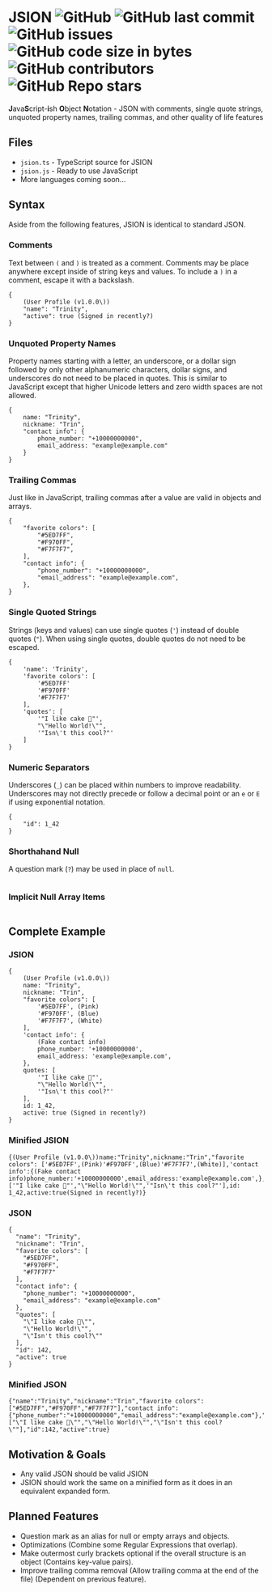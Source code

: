 # JSION ![GitHub](https://img.shields.io/github/license/SteveBeeblebrox/JSION?style=flat-square) ![GitHub last commit](https://img.shields.io/github/last-commit/SteveBeeblebrox/JSION?style=flat-square) ![GitHub issues](https://img.shields.io/github/issues-raw/SteveBeeblebrox/JSION?style=flat-square) ![GitHub code size in bytes](https://img.shields.io/github/languages/code-size/SteveBeeblebrox/JSION?style=flat-square) ![GitHub contributors](https://img.shields.io/github/contributors/SteveBeeblebrox/JSION?color=007EC6&style=flat-square) ![GitHub Repo stars](https://img.shields.io/github/stars/SteveBeeblebrox/JSION?style=flat-square)
**J**ava**S**cript-**i**sh **O**bject **N**otation - JSON with comments, single quote strings, unquoted property names, trailing commas, and other quality of life features
## Files
+ `jsion.ts` - TypeScript source for JSION
+ `jsion.js` - Ready to use JavaScript
+ More languages coming soon...
## Syntax
Aside from the following features, JSION is identical to standard JSON.
### Comments
Text between `(` and `)` is treated as a comment. Comments may be place anywhere except inside of string keys and values. To include a `)` in a comment, escape it with a backslash.
```
{
    (User Profile (v1.0.0\))
    "name": "Trinity",
    "active": true (Signed in recently?)
}
```
### Unquoted Property Names
Property names starting with a letter, an underscore, or a dollar sign followed by only other alphanumeric characters, dollar signs, and underscores do not need to be placed in quotes. This is similar to JavaScript except that higher Unicode letters and zero width spaces are not allowed.
```
{
    name: "Trinity",
    nickname: "Trin",
    "contact info": {
        phone_number: "+10000000000",
        email_address: "example@example.com"
    }
}
```
### Trailing Commas
Just like in JavaScript, trailing commas after a value are valid in objects and arrays.
```
{
    "favorite colors": [
        "#5ED7FF",
        "#F970FF",
        "#F7F7F7",
    ],
    "contact info": {
        "phone_number": "+10000000000",
        "email_address": "example@example.com",
    },
}
```
### Single Quoted Strings
Strings (keys and values) can use single quotes (`'`) instead of double quotes (`"`). When using single quotes, double quotes do not need to be escaped.
```
{
    'name': 'Trinity',
    'favorite colors': [
        '#5ED7FF'
        '#F970FF'
        '#F7F7F7'
    ],
    'quotes': [
        '"I like cake 🎂"',
        "\"Hello World!\"",
        '"Isn\'t this cool?"'
    ]
}
```
### Numeric Separators
Underscores (`_`) can be placed within numbers to improve readability. Underscores may not directly precede or follow a decimal point or an `e` or `E` if using exponential notation.
```
{
    "id": 1_42
}
```
### Shorthahand Null
A question mark (`?`) may be used in place of `null`.
```

```
### Implicit Null Array Items
```

```
## Complete Example
### JSION
```
{
    (User Profile (v1.0.0\))
    name: "Trinity",
    nickname: "Trin",
    "favorite colors": [
        '#5ED7FF', (Pink)
        '#F970FF', (Blue)
        '#F7F7F7', (White)
    ],
    'contact info': {
        (Fake contact info)
        phone_number: '+10000000000',
        email_address: 'example@example.com',
    },
    quotes: [
        '"I like cake 🎂"',
        "\"Hello World!\"",
        '"Isn\'t this cool?"'
    ],
    id: 1_42,
    active: true (Signed in recently?)
}
```
### Minified JSION
```
{(User Profile (v1.0.0\))name:"Trinity",nickname:"Trin","favorite colors": ['#5ED7FF',(Pink)'#F970FF',(Blue)'#F7F7F7',(White)],'contact info':{(Fake contact info)phone_number:'+10000000000',email_address:'example@example.com',},quotes:['"I like cake 🎂"',"\"Hello World!\"",'"Isn\'t this cool?"'],id: 1_42,active:true(Signed in recently?)}
```
### JSON
```
{
  "name": "Trinity",
  "nickname": "Trin",
  "favorite colors": [
    "#5ED7FF",
    "#F970FF",
    "#F7F7F7"
  ],
  "contact info": {
    "phone_number": "+10000000000",
    "email_address": "example@example.com"
  },
  "quotes": [
    "\"I like cake 🎂\"",
    "\"Hello World!\"",
    "\"Isn't this cool?\""
  ],
  "id": 142,
  "active": true
}
```
### Minified JSON
```
{"name":"Trinity","nickname":"Trin","favorite colors":["#5ED7FF","#F970FF","#F7F7F7"],"contact info":{"phone_number":"+10000000000","email_address":"example@example.com"},"quotes":["\"I like cake 🎂\"","\"Hello World!\"","\"Isn't this cool?\""],"id":142,"active":true}
```
## Motivation & Goals
+ Any valid JSON should be valid JSION
+ JSION should work the same on a minified form as it does in an equivalent expanded form.

## Planned Features
+ Question mark as an alias for null or empty arrays and objects.
+ Optimizations (Combine some Regular Expressions that overlap).
+ Make outermost curly brackets optional if the overall structure is an object (Contains key-value pairs).
+ Improve trailing comma removal (Allow trailing comma at the end of the file) (Dependent on previous feature).

